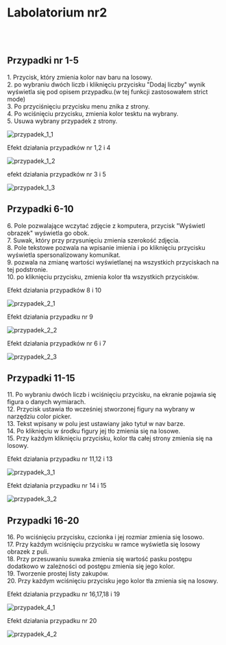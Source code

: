 <h1>Labolatorium nr2</h1>
<br>
<br>
<h2>Przypadki nr 1-5</h2>
1. Przycisk, który zmienia kolor nav baru na losowy.<br>
2. po wybraniu dwóch liczb i kliknięciu przycisku "Dodaj liczby" wynik wyświetla się pod opisem przypadku.(w tej funkcji zastosowałem strict mode)<br>
3. Po przyciśnięciu przycisku menu znika z strony.<br>
4. Po wciśnięciu przycisku, zmienia kolor tesktu na wybrany.<br>
5. Usuwa wybrany przypadek z strony.<br>

![przypadek_1_1](https://github.com/kliszu/projektowanie_serwisow_www_22681/blob/main/Lab2/assets/screenshots/przypadek_1_1.png)

Efekt działania przypadków nr 1,2 i 4

![przypadek_1_2](https://github.com/kliszu/projektowanie_serwisow_www_22681/blob/main/Lab2/assets/screenshots/przypadek_1_2.png)

efekt działania przypadków nr 3 i 5

![przypadek_1_3](https://github.com/kliszu/projektowanie_serwisow_www_22681/blob/main/Lab2/assets/screenshots/przypadek_1_3.png)

<h2>Przypadki 6-10</h2>
6. Pole pozwalające wczytać zdjęcie z komputera, przycisk "Wyświetl obrazek" wyświetla go obok. <br>
7. Suwak, który przy przysunięciu zmienia szerokość zdjęcia. <br>
8. Pole tekstowe pozwala na wpisanie imienia i po kliknięciu przycisku wyświetla spersonalizowany komunikat. <br>
9. pozwala na zmianę wartości wyświetlanej na wszystkich przyciskach na tej podstronie. <br>
10. po kliknięciu przycisku, zmienia kolor tła wszystkich przycisków. <br>

Efekt działania przypadków 8 i 10

![przypadek_2_1](https://github.com/kliszu/projektowanie_serwisow_www_22681/blob/main/Lab2/assets/screenshots/przypadek_2.png)

Efekt działania przypadku nr 9

![przypadek_2_2](https://github.com/kliszu/projektowanie_serwisow_www_22681/blob/main/Lab2/assets/screenshots/przypadek_3_3.png)

Efekt działania przypadków nr 6 i 7

![przypadek_2_3](https://github.com/kliszu/projektowanie_serwisow_www_22681/blob/main/Lab2/assets/screenshots/przypadek_2_1.png)

<h2>Przypadki 11-15</h2>
11. Po wybraniu dwóch liczb i wciśnięciu przycisku, na ekranie pojawia się figura o danych wymiarach. <br>
12. Przycisk ustawia tło wcześniej stworzonej figury na wybrany w narzędziu color picker. <br>
13. Tekst wpisany w polu jest ustawiany jako tytuł w nav barze. <br>
14. Po kliknięciu w środku figury jej tło zmienia się na losowe. <br>
15. Przy każdym kliknięciu przycisku, kolor tła całej strony zmienia się na losowy. <br>

Efekt działania przypadku nr 11,12 i 13

![przypadek_3_1](https://github.com/kliszu/projektowanie_serwisow_www_22681/blob/main/Lab2/assets/screenshots/przypadek_3_1.png)

Efekt działania przypadku nr 14 i 15

![przypadek_3_2](https://github.com/kliszu/projektowanie_serwisow_www_22681/blob/main/Lab2/assets/screenshots/przypadek_3_2.png)

<h2>Przypadki 16-20</h2>
16. Po wciśnięciu przycisku, czcionka i jej rozmiar zmienia się losowo. <br>
17.  Przy każdym wciśnięciu przycisku w ramce wyświetla się losowy obrazek z puli. <br>
18.  Przy przesuwaniu suwaka zmienia się wartość pasku postępu dodatkowo w zależności od postępu zmienia się jego kolor. <br>
19.  Tworzenie prostej listy zakupów. <br>
20.  Przy każdym wciśnięciu przycisku jego kolor tła zmienia się na losowy. <br>

Efekt działania przypadku nr 16,17,18 i 19

![przypadek_4_1](https://github.com/kliszu/projektowanie_serwisow_www_22681/blob/main/Lab2/assets/screenshots/przypadek_4_1.png)

Efekt działania przypadku nr 20

![przypadek_4_2](https://github.com/kliszu/projektowanie_serwisow_www_22681/blob/main/Lab2/assets/screenshots/przypadek_4_2.png)
